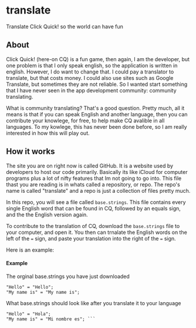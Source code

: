 # translate
Translate Click Quick! so the world can have fun

## About

Click Quick! (here-on CQ) is a fun game, then again, I am the developer, but one problem is that I only speak english, so the application is written in english. However, I do want to change that. I could pay a translator to translate, but that costs money. I could also use sites such as Google Translate, but sometimes they are not reliable. So I wanted start something that I have never seen in the app development community: community translating.

What is community translating? That's a good question. Pretty much, all it means is that if you can speak English and another language, then you can contribute your knowlege, for free, to help make CQ avalible in all languages. To my kowlege, this has never been done before, so I am really interested in how this will play out. 

## How it works

The site you are on right now is called GitHub. It is a website used by developers to host our code primarily. Basically its like iCloud for computer programs plus a lot of nifty features that Im not going to go into. This file thast you are reading is in whats called a repository, or repo. The repo's name is called "translate" and a repo is just a collection of files pretty much. 

In this repo, you will see a file called `base.strings`. This file contains every single English word that can be found in CQ, followed by an equals sign, and the the English version again. 

To contribute to the translation of CQ, download the `base.strings` file to your computer, and open it. You then can trnalate the English words on the left of the `=` sign, and paste your translation into the right of the `=` sign.

Here is an example:

#### Example

The orginal base.strings you have just downloaded

```
"Hello" = "Hello";
"My name is" = "My name is";
```
What base.strings should look like after you translate it to your language
```
"Hello" = "Hola";
"My name is" = "Mi nombre es"; ```


